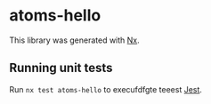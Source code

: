 # atoms-hello

This library was generated with [Nx](https://nx.dev).

## Running unit tests

Run `nx test atoms-hello` to execufdfgte teeest [Jest](https://jestjs.io).
